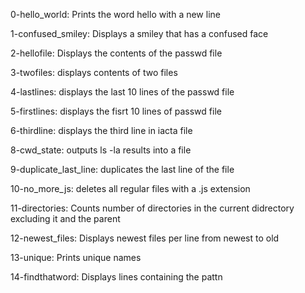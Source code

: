 0-hello_world: Prints the word hello with a new line

1-confused_smiley: Displays a smiley that has a confused face

2-hellofile: Displays the contents of the passwd file

3-twofiles: displays contents of two files

4-lastlines: displays the last 10 lines of the passwd file

5-firstlines: displays the fisrt 10 lines of passwd file

6-thirdline: displays the third line in iacta file

8-cwd_state: outputs ls -la results into a file

9-duplicate_last_line: duplicates the last line of the file

10-no_more_js: deletes all regular files with a .js extension

11-directories: Counts number of directories in the current didrectory excluding it and the parent

12-newest_files: Displays newest files per line from newest to old

13-unique: Prints unique names

14-findthatword: Displays lines containing the pattn

